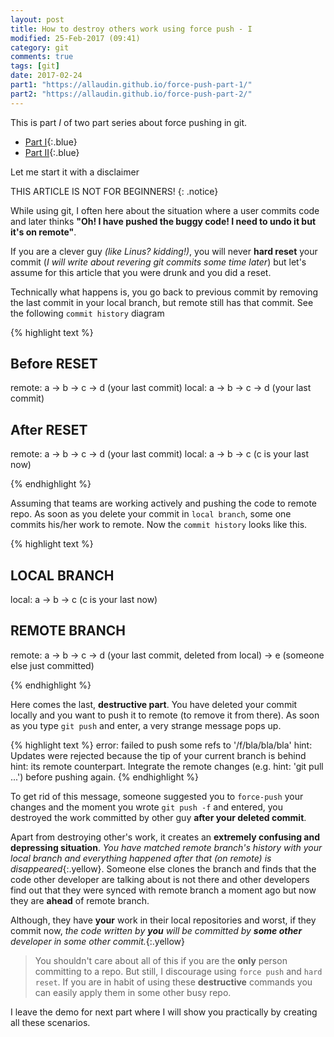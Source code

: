 ```yaml
---
layout: post
title: How to destroy others work using force push - I
modified: 25-Feb-2017 (09:41)
category: git
comments: true
tags: [git]
date: 2017-02-24
part1: "https://allaudin.github.io/force-push-part-1/"
part2: "https://allaudin.github.io/force-push-part-2/"
---
```


This is part *I* of two part series about force pushing in git.

- [Part I]({{page.part1}}){:.blue}
- [Part II]({{page.part2}}){:.blue}

Let me start it with a disclaimer

 THIS ARTICLE IS NOT FOR BEGINNERS!
{: .notice}

While using git, I often here about the situation where a user commits code and later thinks **"Oh! I have pushed the buggy code! I need to undo it
 but it's on remote"**.

 If you are a clever guy *(like Linus? kidding!)*, you will never **hard reset** your commit (*I will write about revering git commits some time later*) but let's assume for this article
 that you were drunk and you did a reset.

Technically what happens is, you go back to previous commit by removing the last commit in your local branch, but remote still has that
commit. See the following `commit history` diagram

{% highlight text %}


Before RESET
--------------

remote: a -> b -> c -> d (your last commit)
local: a -> b -> c -> d (your last commit)


After RESET
-----------

remote: a -> b -> c -> d (your last commit)
local: a -> b -> c (c is your last now)

{% endhighlight %}

Assuming that teams are working actively and pushing the code to remote repo. As soon as you delete your commit in `local branch`, some one
commits his/her work to remote. Now the `commit history` looks like this.


{% highlight text %}


LOCAL BRANCH
------------

local: a -> b -> c (c is your last now)


REMOTE BRANCH
-------------

remote: a -> b -> c -> d (your last commit, deleted from local) -> e (someone else just committed)


{% endhighlight %}

Here comes the last, **destructive part**. You have deleted your commit locally and you want to push it to remote (to remove it from there). As
soon as you type `git push` and enter, a very strange message pops up.

{% highlight text %}
error: failed to push some refs to '/f/bla/bla/bla'
hint: Updates were rejected because the tip of your current branch is behind
hint: its remote counterpart. Integrate the remote changes (e.g.
hint: 'git pull ...') before pushing again.
{% endhighlight %}

To get rid of this message, someone suggested you to `force-push` your changes and the moment you wrote `git push -f` and entered, you
destroyed the work committed by other guy **after your deleted commit**.

Apart from destroying other's work, it creates an **extremely confusing and depressing situation**. *You have matched remote branch's history
with your local branch and everything happened after that (on remote) is disappeared*{:.yellow}. Someone else clones the branch and finds that
the code other developer are talking about is not there and other developers find out that they were synced with remote branch
a moment ago but now they are **ahead** of remote branch.

Although, they  have **your** work in their local repositories and worst, if they commit  now, *the code written by <b>you</b> will be committed by
 <b>some other</b> developer in some other commit.*{:.yellow}

> You shouldn't care about all of this if you are the **only** person committing to a repo. But still, I discourage using `force push`
> and `hard reset`. If you are in habit of using these **destructive** commands you can easily apply them in some other busy repo.

I leave the demo for next part where I will show you practically by creating all these scenarios.
